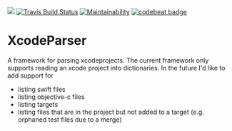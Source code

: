 ![](https://img.shields.io/badge/Swift-4.1-orange.svg)
[![Travis Build Status](https://travis-ci.org/fsaar/xcodeparser.svg?branch=master)](https://travis-ci.org/fsaar/xcodeparser)
[![Maintainability](https://api.codeclimate.com/v1/badges/3a513bb8a1fedd9b1f9d/maintainability)](https://codeclimate.com/github/fsaar/xcodeparser/maintainability)
[![codebeat badge](https://codebeat.co/badges/98ebe589-635b-4478-839a-070cb61fc5d0)](https://codebeat.co/projects/github-com-fsaar-xcodeparser-master)

# XcodeParser

A framework for parsing xcodeprojects.
The current framework only supports reading an xcode project into dictionaries.
In the future I'd like to add support for 

+ listing swift files 
+ listing objective-c files
+ listing targets
+ listing files that are in the project but not added to a target (e.g. orphaned test files due to a merge)
 
